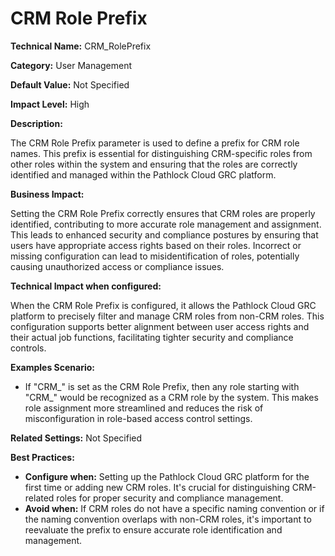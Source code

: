 # CRM Role Prefix

**Technical Name:** CRM_RolePrefix

**Category:** User Management

**Default Value:** Not Specified

**Impact Level:** High

**Description:**

The CRM Role Prefix parameter is used to define a prefix for CRM role names. This prefix is essential for distinguishing CRM-specific roles from other roles within the system and ensuring that the roles are correctly identified and managed within the Pathlock Cloud GRC platform.

**Business Impact:**

Setting the CRM Role Prefix correctly ensures that CRM roles are properly identified, contributing to more accurate role management and assignment. This leads to enhanced security and compliance postures by ensuring that users have appropriate access rights based on their roles. Incorrect or missing configuration can lead to misidentification of roles, potentially causing unauthorized access or compliance issues.

**Technical Impact when configured:**

When the CRM Role Prefix is configured, it allows the Pathlock Cloud GRC platform to precisely filter and manage CRM roles from non-CRM roles. This configuration supports better alignment between user access rights and their actual job functions, facilitating tighter security and compliance controls.

**Examples Scenario:**

- If "CRM_" is set as the CRM Role Prefix, then any role starting with "CRM_" would be recognized as a CRM role by the system. This makes role assignment more streamlined and reduces the risk of misconfiguration in role-based access control settings.

**Related Settings:** Not Specified

**Best Practices:** 

- **Configure when:** Setting up the Pathlock Cloud GRC platform for the first time or adding new CRM roles. It's crucial for distinguishing CRM-related roles for proper security and compliance management.
- **Avoid when:** If CRM roles do not have a specific naming convention or if the naming convention overlaps with non-CRM roles, it's important to reevaluate the prefix to ensure accurate role identification and management.